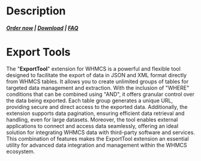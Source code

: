 # Description

#####  [Order now](https://puqcloud.com/whmcs-addon-puq-customization.php) | [Download](https://download.puqcloud.com/WHMCS/addons/PUQ-Customization/) | [FAQ](https://faq.puqcloud.com/)

# Export Tools

The "**ExportTool**" extension for WHMCS is a powerful and flexible tool designed to facilitate the export of data in JSON and XML format directly from WHMCS tables. It allows you to create unlimited groups of tables for targeted data management and extraction. With the inclusion of "WHERE" conditions that can be combined using "AND", it offers granular control over the data being exported. Each table group generates a unique URL, providing secure and direct access to the exported data. Additionally, the extension supports data pagination, ensuring efficient data retrieval and handling, even for large datasets. Moreover, the tool enables external applications to connect and access data seamlessly, offering an ideal solution for integrating WHMCS data with third-party software and services. This combination of features makes the ExportTool extension an essential utility for advanced data integration and management within the WHMCS ecosystem.
